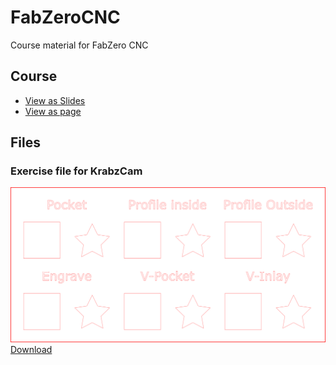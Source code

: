 # FabZeroCNC
Course material for FabZero CNC 

## Course 
- [View as Slides](https://hackmd.io/@bruuce/kets_CNC?type=slide)
- [View as page](https://hackmd.io/@bruuce/kets_CNC?type=view)

## Files
### Exercise file for KrabzCam
![](Files/Different%20type%20of%20opps.svg)
[Download](Files/Different%20type%20of%20opps.svg)
